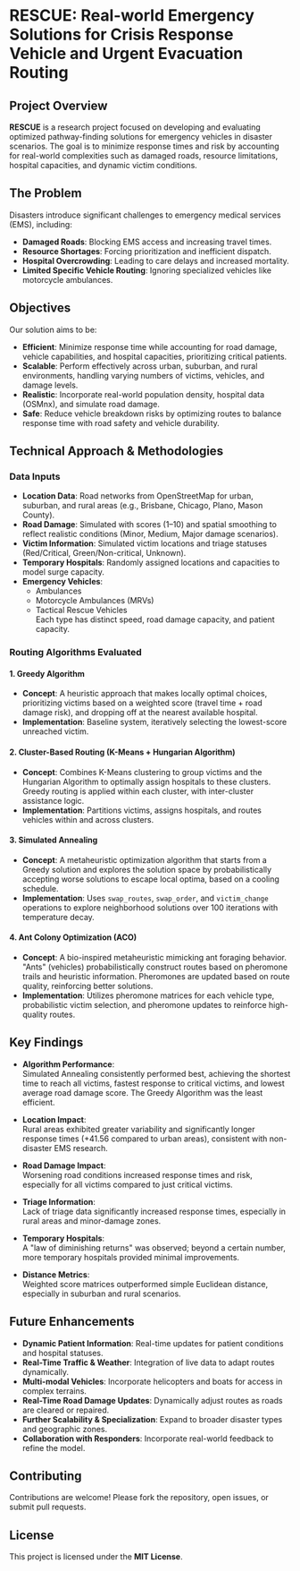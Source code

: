# RESCUE: Real-world Emergency Solutions for Crisis Response Vehicle and Urgent Evacuation Routing

## Project Overview
**RESCUE** is a research project focused on developing and evaluating optimized pathway-finding solutions for emergency vehicles in disaster scenarios. The goal is to minimize response times and risk by accounting for real-world complexities such as damaged roads, resource limitations, hospital capacities, and dynamic victim conditions.

## The Problem
Disasters introduce significant challenges to emergency medical services (EMS), including:

- **Damaged Roads**: Blocking EMS access and increasing travel times.
- **Resource Shortages**: Forcing prioritization and inefficient dispatch.
- **Hospital Overcrowding**: Leading to care delays and increased mortality.
- **Limited Specific Vehicle Routing**: Ignoring specialized vehicles like motorcycle ambulances.

## Objectives
Our solution aims to be:

- **Efficient**: Minimize response time while accounting for road damage, vehicle capabilities, and hospital capacities, prioritizing critical patients.
- **Scalable**: Perform effectively across urban, suburban, and rural environments, handling varying numbers of victims, vehicles, and damage levels.
- **Realistic**: Incorporate real-world population density, hospital data (OSMnx), and simulate road damage.
- **Safe**: Reduce vehicle breakdown risks by optimizing routes to balance response time with road safety and vehicle durability.

## Technical Approach & Methodologies

### Data Inputs
- **Location Data**: Road networks from OpenStreetMap for urban, suburban, and rural areas (e.g., Brisbane, Chicago, Plano, Mason County).
- **Road Damage**: Simulated with scores (1–10) and spatial smoothing to reflect realistic conditions (Minor, Medium, Major damage scenarios).
- **Victim Information**: Simulated victim locations and triage statuses (Red/Critical, Green/Non-critical, Unknown).
- **Temporary Hospitals**: Randomly assigned locations and capacities to model surge capacity.
- **Emergency Vehicles**:
  - Ambulances
  - Motorcycle Ambulances (MRVs)
  - Tactical Rescue Vehicles  
  Each type has distinct speed, road damage capacity, and patient capacity.

### Routing Algorithms Evaluated

#### 1. Greedy Algorithm
- **Concept**: A heuristic approach that makes locally optimal choices, prioritizing victims based on a weighted score (travel time + road damage risk), and dropping off at the nearest available hospital.
- **Implementation**: Baseline system, iteratively selecting the lowest-score unreached victim.

#### 2. Cluster-Based Routing (K-Means + Hungarian Algorithm)
- **Concept**: Combines K-Means clustering to group victims and the Hungarian Algorithm to optimally assign hospitals to these clusters. Greedy routing is applied within each cluster, with inter-cluster assistance logic.
- **Implementation**: Partitions victims, assigns hospitals, and routes vehicles within and across clusters.

#### 3. Simulated Annealing
- **Concept**: A metaheuristic optimization algorithm that starts from a Greedy solution and explores the solution space by probabilistically accepting worse solutions to escape local optima, based on a cooling schedule.
- **Implementation**: Uses `swap_routes`, `swap_order`, and `victim_change` operations to explore neighborhood solutions over 100 iterations with temperature decay.

#### 4. Ant Colony Optimization (ACO)
- **Concept**: A bio-inspired metaheuristic mimicking ant foraging behavior. "Ants" (vehicles) probabilistically construct routes based on pheromone trails and heuristic information. Pheromones are updated based on route quality, reinforcing better solutions.
- **Implementation**: Utilizes pheromone matrices for each vehicle type, probabilistic victim selection, and pheromone updates to reinforce high-quality routes.

## Key Findings

- **Algorithm Performance**:  
  Simulated Annealing consistently performed best, achieving the shortest time to reach all victims, fastest response to critical victims, and lowest average road damage score. The Greedy Algorithm was the least efficient.

- **Location Impact**:  
  Rural areas exhibited greater variability and significantly longer response times (+41.56 compared to urban areas), consistent with non-disaster EMS research.

- **Road Damage Impact**:  
  Worsening road conditions increased response times and risk, especially for all victims compared to just critical victims.

- **Triage Information**:  
  Lack of triage data significantly increased response times, especially in rural areas and minor-damage zones.

- **Temporary Hospitals**:  
  A "law of diminishing returns" was observed; beyond a certain number, more temporary hospitals provided minimal improvements.

- **Distance Metrics**:  
  Weighted score matrices outperformed simple Euclidean distance, especially in suburban and rural scenarios.

## Future Enhancements

- **Dynamic Patient Information**: Real-time updates for patient conditions and hospital statuses.
- **Real-Time Traffic & Weather**: Integration of live data to adapt routes dynamically.
- **Multi-modal Vehicles**: Incorporate helicopters and boats for access in complex terrains.
- **Real-Time Road Damage Updates**: Dynamically adjust routes as roads are cleared or repaired.
- **Further Scalability & Specialization**: Expand to broader disaster types and geographic zones.
- **Collaboration with Responders**: Incorporate real-world feedback to refine the model.

## Contributing
Contributions are welcome! Please fork the repository, open issues, or submit pull requests.

## License
This project is licensed under the **MIT License**.
